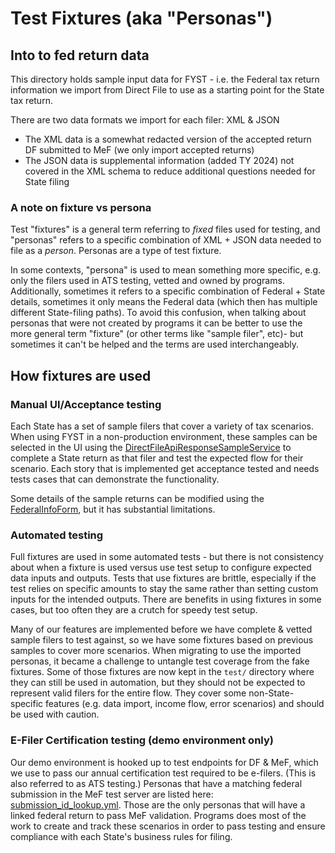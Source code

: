 # Test Fixtures (aka "Personas")

## Into to fed return data

This directory holds sample input data for FYST - i.e. the Federal tax return information we import from Direct File to 
use as a starting point for the State tax return.

There are two data formats we import for each filer: XML & JSON
* The XML data is a somewhat redacted version of the accepted return DF submitted to MeF (we only import accepted 
returns)
* The JSON data is supplemental information (added TY 2024) not covered in the XML schema to reduce additional questions 
needed for State filing

### A note on fixture vs persona

Test "fixtures" is a general term referring to _fixed_ files used for testing, and "personas" refers to a specific
combination of XML + JSON data needed to file as a _person_. Personas are a type of test fixture.

In some contexts, "persona" is used to mean something more specific, e.g. only the filers used in ATS testing, vetted 
and owned by programs. Additionally, sometimes it refers to a specific combination of Federal + State details, sometimes
it only means the Federal data (which then has multiple different State-filing paths). To avoid this confusion, when 
talking about personas that were not created by programs it can be better to use the more general term "fixture" (or 
other terms like "sample filer", etc)- but sometimes it can't be helped and the terms are used interchangeably.

## How fixtures are used

### Manual UI/Acceptance testing

Each State has a set of sample filers that cover a variety of tax scenarios. When using FYST in a non-production 
environment, these samples can be selected in the UI using the 
[DirectFileApiResponseSampleService](../../../app/services/state_file/direct_file_api_response_sample_service.rb)
to complete a State return as that filer and test the expected flow for their scenario. Each story that is implemented 
get acceptance tested and needs tests cases that can demonstrate the functionality. 

Some details of the sample returns can be modified using the 
[FederalInfoForm](../../../app/forms/state_file/federal_info_form.rb), but it has substantial limitations.

### Automated testing

Full fixtures are used in some automated tests - but there is not consistency about when a fixture is used versus use 
test setup to configure expected data inputs and outputs. Tests that use fixtures are brittle, especially if the test 
relies on specific amounts to stay the same rather than setting custom inputs for the intended outputs. There are 
benefits in using fixtures in some cases, but too often they are a crutch for speedy test setup.

Many of our features are implemented before we have complete & vetted sample filers to test against, so we have some 
fixtures based on previous samples to cover more scenarios. When migrating to use the imported personas, it became a 
challenge to untangle test coverage from the fake fixtures. Some of those fixtures are now kept in the `test/` 
directory where they can still be used in automation, but they should not be expected to represent valid filers for the 
entire flow. They cover some non-State-specific features (e.g. data import, income flow, error scenarios) and should be
used with caution.

### E-Filer Certification testing (demo environment only)

Our demo environment is hooked up to test endpoints for DF & MeF, which we use to pass our annual certification test 
required to be e-filers. (This is also referred to as ATS testing.) Personas that have a matching federal submission in
the MeF test server are listed here: 
[submission_id_lookup.yml](../../../app/services/state_file/submission_id_lookup.yml). Those are the only personas that
will have a linked federal return to pass MeF validation. Programs does most of the work to create and track these 
scenarios in order to pass testing and ensure compliance with each State's business rules for filing.


